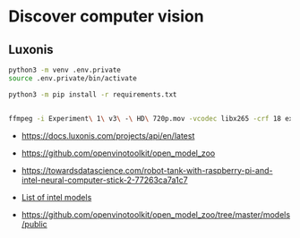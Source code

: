 # Discover computer vision


## Luxonis

```sh 
python3 -m venv .env.private
source .env.private/bin/activate

python3 -m pip install -r requirements.txt


ffmpeg -i Experiment\ 1\ v3\ -\ HD\ 720p.mov -vcodec libx265 -crf 18 experiment_1_v3.1.mp4
```


- https://docs.luxonis.com/projects/api/en/latest
- https://github.com/openvinotoolkit/open_model_zoo
- https://towardsdatascience.com/robot-tank-with-raspberry-pi-and-intel-neural-computer-stick-2-77263ca7a1c7


- [List of intel models](https://github.com/openvinotoolkit/open_model_zoo/tree/2019_R3/models/intel)
- https://github.com/openvinotoolkit/open_model_zoo/tree/master/models/public